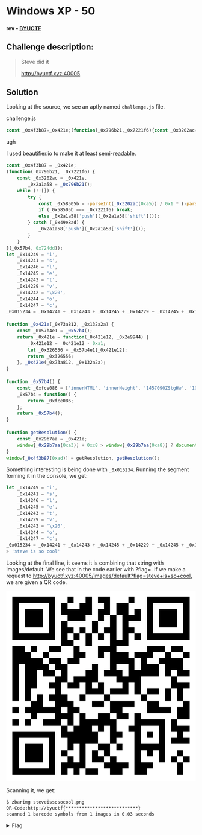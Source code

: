 # Windows XP - 50
#### rev - [BYUCTF](../main.md)

## Challenge description:
> Steve did it
>
> http://byuctf.xyz:40005


## Solution
Looking at the source, we see an aptly named `challenge.js` file.

challenge.js
```js
const _0x4f3b87=_0x421e;(function(_0x796b21,_0x7221f6){const _0x3202ac=_0x421e,_0x2a1a58=_0x796b21();while(!![]){try{const _0x58505b=-parseInt(_0x3202ac(0xa5))/0x1*(-parseInt(_0x3202ac(0xaf))/0x2)+parseInt(_0x3202ac(0xb0))/0x3*(-parseInt(_0x3202ac(0xa2))/0x4)+-parseInt(_0x3202ac(0xa9))/0x5+-parseInt(_0x3202ac(0xae))/0x6+parseInt(_0x3202ac(0xb1))/0x7+parseInt(_0x3202ac(0xab))/0x8*(parseInt(_0x3202ac(0xaa))/0x9)+parseInt(_0x3202ac(0xa4))/0xa;if(_0x58505b===_0x7221f6)break;else _0x2a1a58['push'](_0x2a1a58['shift']());}catch(_0x49e8ad){_0x2a1a58['push'](_0x2a1a58['shift']());}}}(_0x57b4,0x724dd));let _0x14249='i',_0x14241='s',_0x14246='l',_0x14245='e',_0x14243='t',_0x14229='v',_0x14242='\x20',_0x14244='o',_0x14247='c';_0x015234=_0x14241+_0x14243+_0x14245+_0x14229+_0x14245+_0x14242+_0x14249+_0x14241+_0x14242+_0x14241+_0x14244+_0x14242+_0x14247+_0x14244+_0x14244+_0x14246;function _0x421e(_0x73a812,_0x132a2a){const _0x57b4e1=_0x57b4();return _0x421e=function(_0x421e12,_0x2e9944){_0x421e12=_0x421e12-0xa1;let _0x326556=_0x57b4e1[_0x421e12];return _0x326556;},_0x421e(_0x73a812,_0x132a2a);}function _0x57b4(){const _0xfce086=['innerHTML','innerHeight','1457090ZStgHw','1058166uHARwY','32XRbCCz','getElementById','onresize','3239712xsyYAt','50tGZHYB','22458EugsCt','5080334eCnFUf','<img\x20src=\x22images/default?flag=','100sUWicm','innerWidth','1181760YlPzAa','6899ViJJmS','qr_code'];_0x57b4=function(){return _0xfce086;};return _0x57b4();}function getResolution(){const _0x29b7aa=_0x421e;window[_0x29b7aa(0xa3)]+0xc8>window[_0x29b7aa(0xa8)]?document['getElementById'](_0x29b7aa(0xa6))[_0x29b7aa(0xa7)]='<img\x20src=\x22images/default\x22></img>':document[_0x29b7aa(0xac)](_0x29b7aa(0xa6))[_0x29b7aa(0xa7)]=_0x29b7aa(0xa1)+_0x015234+'\x22></img>';}window[_0x4f3b87(0xad)]=getResolution,getResolution();
```

ugh

I used beautifier.io to make it at least semi-readable.

```js
const _0x4f3b87 = _0x421e;
(function(_0x796b21, _0x7221f6) {
    const _0x3202ac = _0x421e,
        _0x2a1a58 = _0x796b21();
    while (!![]) {
        try {
            const _0x58505b = -parseInt(_0x3202ac(0xa5)) / 0x1 * (-parseInt(_0x3202ac(0xaf)) / 0x2) + parseInt(_0x3202ac(0xb0)) / 0x3 * (-parseInt(_0x3202ac(0xa2)) / 0x4) + -parseInt(_0x3202ac(0xa9)) / 0x5 + -parseInt(_0x3202ac(0xae)) / 0x6 + parseInt(_0x3202ac(0xb1)) / 0x7 + parseInt(_0x3202ac(0xab)) / 0x8 * (parseInt(_0x3202ac(0xaa)) / 0x9) + parseInt(_0x3202ac(0xa4)) / 0xa;
            if (_0x58505b === _0x7221f6) break;
            else _0x2a1a58['push'](_0x2a1a58['shift']());
        } catch (_0x49e8ad) {
            _0x2a1a58['push'](_0x2a1a58['shift']());
        }
    }
}(_0x57b4, 0x724dd));
let _0x14249 = 'i',
    _0x14241 = 's',
    _0x14246 = 'l',
    _0x14245 = 'e',
    _0x14243 = 't',
    _0x14229 = 'v',
    _0x14242 = '\x20',
    _0x14244 = 'o',
    _0x14247 = 'c';
_0x015234 = _0x14241 + _0x14243 + _0x14245 + _0x14229 + _0x14245 + _0x14242 + _0x14249 + _0x14241 + _0x14242 + _0x14241 + _0x14244 + _0x14242 + _0x14247 + _0x14244 + _0x14244 + _0x14246;

function _0x421e(_0x73a812, _0x132a2a) {
    const _0x57b4e1 = _0x57b4();
    return _0x421e = function(_0x421e12, _0x2e9944) {
        _0x421e12 = _0x421e12 - 0xa1;
        let _0x326556 = _0x57b4e1[_0x421e12];
        return _0x326556;
    }, _0x421e(_0x73a812, _0x132a2a);
}

function _0x57b4() {
    const _0xfce086 = ['innerHTML', 'innerHeight', '1457090ZStgHw', '1058166uHARwY', '32XRbCCz', 'getElementById', 'onresize', '3239712xsyYAt', '50tGZHYB', '22458EugsCt', '5080334eCnFUf', '<img\x20src=\x22images/default?flag=', '100sUWicm', 'innerWidth', '1181760YlPzAa', '6899ViJJmS', 'qr_code'];
    _0x57b4 = function() {
        return _0xfce086;
    };
    return _0x57b4();
}

function getResolution() {
    const _0x29b7aa = _0x421e;
    window[_0x29b7aa(0xa3)] + 0xc8 > window[_0x29b7aa(0xa8)] ? document['getElementById'](_0x29b7aa(0xa6))[_0x29b7aa(0xa7)] = '<img\x20src=\x22images/default\x22></img>' : document[_0x29b7aa(0xac)](_0x29b7aa(0xa6))[_0x29b7aa(0xa7)] = _0x29b7aa(0xa1) + _0x015234 + '\x22></img>';
}
window[_0x4f3b87(0xad)] = getResolution, getResolution();
```
Something interesting is being done with `_0x015234`. Running the segment forming it in the console, we get:
```js
let _0x14249 = 'i',
    _0x14241 = 's',
    _0x14246 = 'l',
    _0x14245 = 'e',
    _0x14243 = 't',
    _0x14229 = 'v',
    _0x14242 = '\x20',
    _0x14244 = 'o',
    _0x14247 = 'c';
_0x015234 = _0x14241 + _0x14243 + _0x14245 + _0x14229 + _0x14245 + _0x14242 + _0x14249 + _0x14241 + _0x14242 + _0x14241 + _0x14244 + _0x14242 + _0x14247 + _0x14244 + _0x14244 + _0x14246;
> 'steve is so cool'
```
Looking at the final line, it seems it is combining that string with images/default. We see that in the code earlier with ?flag=. If we make a request to http://byuctf.xyz:40005/images/default?flag=steve+is+so+cool, we are given a QR code.

![steve is so cool qr code](../assets/steveissosocool.png)

Scanning it, we get:
```
$ zbarimg steveissosocool.png
QR-Code:http://byuctf{***************************}
scanned 1 barcode symbols from 1 images in 0.03 seconds
```
<details> 
    <summary>Flag</summary>
byuctf{size_matters_not_look_at_me}</details>